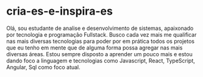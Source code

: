 # cria-es-e-inspira-es
Olá, sou estudante de analise e desenvolvimento de sistemas, apaixonado por tecnologia e programação Fullstack. Busco cada vez mais me qualificar nas mais diversas tecnologias para poder por em prática todos os projetos que eu tenho em mente que de alguma forma possa agregar nas mais diversas áreas. Estou sempre disposto a aprender um pouco mais e estou dando foco a linguagem e tecnologias como Javascript, React, TypeScript, Angular, Sql como foco atual.
